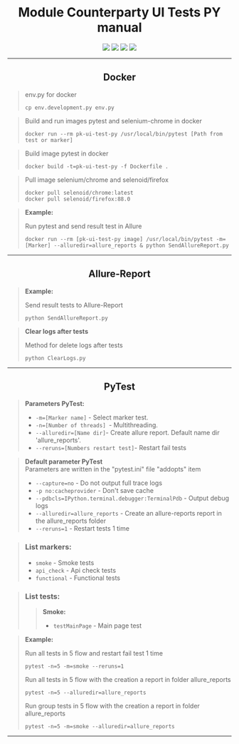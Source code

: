 <h1 align="center">
  Module Counterparty UI Tests PY manual
</h1>
<p align="center">
  <img src="https://hackr.io/tutorials/learn-docker/logo/logo-docker?ver=1603206033"/>
  <img src="https://opencollective-production.s3-us-west-1.amazonaws.com/dfc89fd0-ff85-11e7-a77e-87408754420f.png"/>
  <img src="https://upload.wikimedia.org/wikipedia/commons/thumb/b/ba/Pytest_logo.svg/200px-Pytest_logo.svg.png"/>
  <img src="https://seleniumbase.io/img/green_logo.png"/>
</p>

___
<h2 align="center">
  Docker
</h2>


> env.py for docker
>
> ```
> cp env.development.py env.py
> ```

> Build and run images pytest and selenium-chrome in docker
>
> ```
> docker run --rm pk-ui-test-py /usr/local/bin/pytest [Path from test or marker]
> ```

> Build image pytest in docker
>
> ```
> docker build -t=pk-ui-test-py -f Dockerfile . 
> ```

> Pull image selenium/chrome and selenoid/firefox
>
> ``` 
> docker pull selenoid/chrome:latest
> docker pull selenoid/firefox:88.0
> ```

> **Example:**
>
> Run pytest and send result test in Allure
>
> ```
> docker run --rm [pk-ui-test-py image] /usr/local/bin/pytest -m=[Marker] --alluredir=allure_reports & python SendAllureReport.py
> ```

___

<h2 align="center">
  Allure-Report
</h2>


> **Example:**
>
> Send result tests to Allure-Report
>
> ```
> python SendAllureReport.py
> ```

> **Clear logs after tests**
>
> Method for delete logs after tests
>
> ```
> python ClearLogs.py
> ```

___
<h2 align="center">
  PyTest
</h2>

> **Parameters PyTest:**
>
> * `-m=[Marker name]` - Select marker test.
> * `-n=[Number of threads] `- Multithreading.
> * `--alluredir=[Name dir]`- Create allure report. Default name dir 'allure_reports'.
> * `--reruns=[Numbers restart test]`- Restart fail tests

> **Default parameter PyTest** \
> Parameters are written in the "pytest.ini" file "addopts" item
>  * `--capture=no` - Do not output full trace logs
>  * `-p no:cacheprovider` - Don't save cache
>  * `--pdbcls=IPython.terminal.debugger:TerminalPdb` - Output debug logs
>  * `--alluredir=allure_reports` - Create an allure-reports report in the allure_reports folder
>  * `--reruns=1` - Restart tests 1 time

> ### List markers:
>
> * `smoke` - Smoke tests
> * `api_check` - Api check tests
> * `functional` - Functional tests

> ### List tests:
>
> > **Smoke:**
> > * `testMainPage` - Main page test

> **Example:**
>
> Run all tests in 5 flow and restart fail test 1 time
>
> ```
> pytest -n=5 -m=smoke --reruns=1
> ```
>
> Run all tests in 5 flow with the creation a report in folder allure_reports
>
> ```
> pytest -n=5 --alluredir=allure_reports
> ```
>
> Run group tests in 5 flow with the creation a report in folder allure_reports
>
> ```
> pytest -n=5 -m=smoke --alluredir=allure_reports
> ```

___